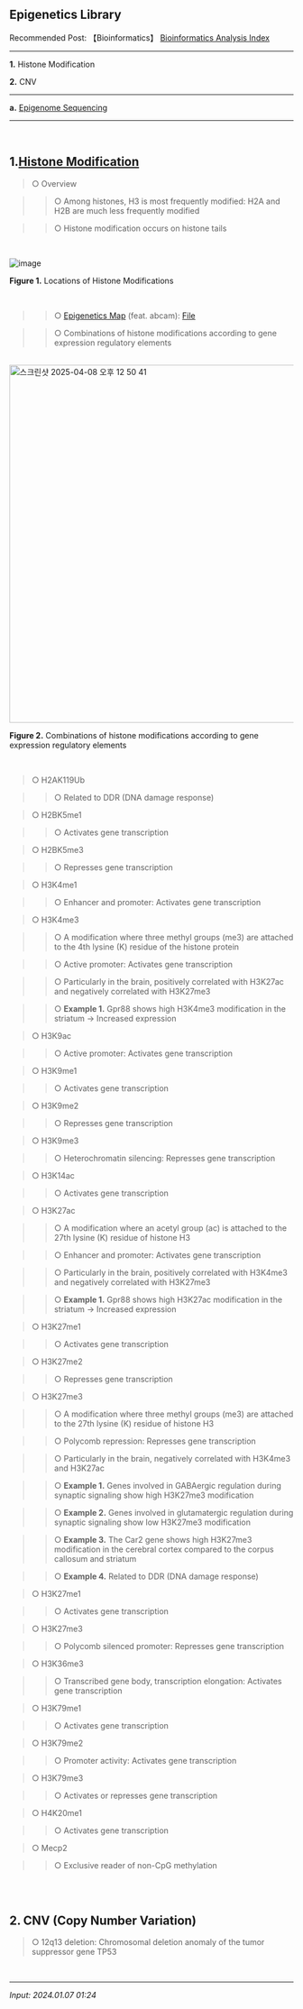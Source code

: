 ## **Epigenetics Library**

Recommended Post: 【Bioinformatics】 [Bioinformatics Analysis Index](https://jb243.github.io/pages/836)

---

**1.** Histone Modification

**2.** CNV

---

**a.** [Epigenome Sequencing](https://jb243.github.io/pages/1431)

---

<br>

## **1.[Histone Modification](https://jb243.github.io/pages/74)**

> ○ Overview

>> ○ Among histones, H3 is most frequently modified: H2A and H2B are much less frequently modified

>> ○ Histone modification occurs on histone tails

<br>

![image](https://github.com/user-attachments/assets/22ceffe3-7955-435f-a424-f79c5c5c275c)

**Figure 1.** Locations of Histone Modifications

<br>

>> ○ [Epigenetics Map](https://www.abcam.com/en-us/technical-resources/pathways/epigenetic-modifications-poster) (feat. abcam): [File](https://blog.kakaocdn.net/dn/Ljfhv/btsKYg5e9qm/K4IXMnCd7V966doOUCd1j1/epigenetic-modifications.pdf?attach=1&knm=tfile.pdf)

>> ○ Combinations of histone modifications according to gene expression regulatory elements

<br>

<img width="635" alt="스크린샷 2025-04-08 오후 12 50 41" src="https://github.com/user-attachments/assets/efd91471-3f34-4abf-8a60-a71253ad8aed" />

**Figure 2.** Combinations of histone modifications according to gene expression regulatory elements

<br>

> ○ H2AK119Ub

>> ○ Related to DDR (DNA damage response)

> ○ H2BK5me1 

>> ○ Activates gene transcription

> ○ H2BK5me3

>> ○ Represses gene transcription

> ○ H3K4me1

>> ○ Enhancer and promoter: Activates gene transcription

> ○ H3K4me3

>> ○ A modification where three methyl groups (me3) are attached to the 4th lysine (K) residue of the histone protein

>> ○ Active promoter: Activates gene transcription

>> ○ Particularly in the brain, positively correlated with H3K27ac and negatively correlated with H3K27me3

>> ○ **Example 1.** Gpr88 shows high H3K4me3 modification in the striatum → Increased expression

> ○ H3K9ac

>> ○ Active promoter: Activates gene transcription

> ○ H3K9me1

>> ○ Activates gene transcription

> ○ H3K9me2 

>> ○ Represses gene transcription

> ○ H3K9me3

>> ○ Heterochromatin silencing: Represses gene transcription

> ○ H3K14ac

>> ○ Activates gene transcription

> ○ H3K27ac

>> ○ A modification where an acetyl group (ac) is attached to the 27th lysine (K) residue of histone H3

>> ○ Enhancer and promoter: Activates gene transcription

>> ○ Particularly in the brain, positively correlated with H3K4me3 and negatively correlated with H3K27me3

>> ○ **Example 1.** Gpr88 shows high H3K27ac modification in the striatum → Increased expression

> ○ H3K27me1

>> ○ Activates gene transcription

> ○ H3K27me2

>> ○ Represses gene transcription

> ○  H3K27me3

>> ○ A modification where three methyl groups (me3) are attached to the 27th lysine (K) residue of histone H3

>> ○ Polycomb repression: Represses gene transcription

>> ○ Particularly in the brain, negatively correlated with H3K4me3 and H3K27ac

>> ○ **Example 1.** Genes involved in GABAergic regulation during synaptic signaling show high H3K27me3 modification

>> ○ **Example 2.** Genes involved in glutamatergic regulation during synaptic signaling show low H3K27me3 modification

>> ○ **Example 3.** The Car2 gene shows high H3K27me3 modification in the cerebral cortex compared to the corpus callosum and striatum

>> ○ **Example 4.** Related to DDR (DNA damage response)

> ○ H3K27me1

>> ○ Activates gene transcription

> ○ H3K27me3

>> ○ Polycomb silenced promoter: Represses gene transcription

> ○ H3K36me3

>> ○ Transcribed gene body, transcription elongation: Activates gene transcription

> ○ H3K79me1

>> ○ Activates gene transcription

> ○ H3K79me2

>> ○ Promoter activity: Activates gene transcription

> ○ H3K79me3

>> ○ Activates or represses gene transcription 

> ○ H4K20me1

>> ○ Activates gene transcription

> ○ Mecp2

>> ○ Exclusive reader of non-CpG methylation

<br>

<br>

## **2\. CNV** (Copy Number Variation)

> ○ 12q13 deletion: Chromosomal deletion anomaly of the tumor suppressor gene TP53

<br>

---
 
_Input: 2024.01.07 01:24_
